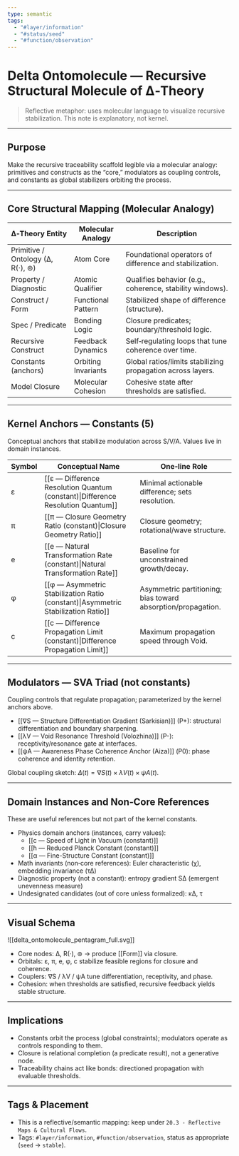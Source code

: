 ```yaml
---
type: semantic
tags:
  - "#layer/information"
  - "#status/seed"
  - "#function/observation"
---
```


# Delta Ontomolecule — Recursive Structural Molecule of ∆‑Theory

> Reflective metaphor: uses molecular language to visualize recursive stabilization. This note is explanatory, not kernel.

---

## Purpose

Make the recursive traceability scaffold legible via a molecular analogy: primitives and constructs as the “core,” modulators as coupling controls, and constants as global stabilizers orbiting the process.

---

## Core Structural Mapping (Molecular Analogy)

| ∆‑Theory Entity | Molecular Analogy | Description |
|---|---|---|
| Primitive / Ontology (∆, R(·), ⊚) | Atom Core | Foundational operators of difference and stabilization. |
| Property / Diagnostic | Atomic Qualifier | Qualifies behavior (e.g., coherence, stability windows). |
| Construct / Form | Functional Pattern | Stabilized shape of difference (structure). |
| Spec / Predicate | Bonding Logic | Closure predicates; boundary/threshold logic. |
| Recursive Construct | Feedback Dynamics | Self‑regulating loops that tune coherence over time. |
| Constants (anchors) | Orbiting Invariants | Global ratios/limits stabilizing propagation across layers. |
| Model Closure | Molecular Cohesion | Cohesive state after thresholds are satisfied. |

---

## Kernel Anchors — Constants (5)

Conceptual anchors that stabilize modulation across S/V/A. Values live in domain instances.

| Symbol | Conceptual Name                                                                   | One‑line Role                                                |
| ------ | --------------------------------------------------------------------------------- | ------------------------------------------------------------ |
| ε      | [[ε — Difference Resolution Quantum (constant)\|Difference Resolution Quantum]]   | Minimal actionable difference; sets resolution.              |
| π      | [[π — Closure Geometry Ratio (constant)\|Closure Geometry Ratio]]                 | Closure geometry; rotational/wave structure.                 |
| e      | [[e — Natural Transformation Rate (constant)\|Natural Transformation Rate]]       | Baseline for unconstrained growth/decay.                     |
| φ      | [[φ — Asymmetric Stabilization Ratio (constant)\|Asymmetric Stabilization Ratio]] | Asymmetric partitioning; bias toward absorption/propagation. |
| c      | [[c — Difference Propagation Limit (constant)\|Difference Propagation Limit]]     | Maximum propagation speed through Void.                      |

---

## Modulators — SVA Triad (not constants)

Coupling controls that regulate propagation; parameterized by the kernel anchors above.

- [[∇S — Structure Differentiation Gradient (Sarkisian)]] (P+): structural differentiation and boundary sharpening.
- [[λV — Void Resonance Threshold (Volozhina)]] (P-): receptivity/resonance gate at interfaces.
- [[ψA — Awareness Phase Coherence Anchor (Aiza)]] (P0): phase coherence and identity retention.

Global coupling sketch: $\Delta(t) = ∇S(t) \times λV(t) \times ψA(t)$.

---

## Domain Instances and Non‑Core References

These are useful references but not part of the kernel constants.

- Physics domain anchors (instances, carry values):
  - [[c — Speed of Light in Vacuum (constant)]]
  - [[ħ — Reduced Planck Constant (constant)]]
  - [[α — Fine-Structure Constant (constant)]]
- Math invariants (non‑core references): Euler characteristic (χ), embedding invariance (τ∆)
- Diagnostic property (not a constant): entropy gradient S∆ (emergent unevenness measure)
- Undesignated candidates (out of core unless formalized): κ∆, τ

---

## Visual Schema

![[delta_ontomolecule_pentagram_full.svg]]

- Core nodes: ∆, R(·), ⊚ → produce [[Form]] via closure.
- Orbitals: ε, π, e, φ, c stabilize feasible regions for closure and coherence.
- Couplers: ∇S / λV / ψA tune differentiation, receptivity, and phase.
- Cohesion: when thresholds are satisfied, recursive feedback yields stable structure.

---

## Implications

- Constants orbit the process (global constraints); modulators operate as controls responding to them.
- Closure is relational completion (a predicate result), not a generative node.
- Traceability chains act like bonds: directioned propagation with evaluable thresholds.

---

## Tags & Placement

- This is a reflective/semantic mapping: keep under `20.3 - Reflective Maps & Cultural Flows`.
- Tags: `#layer/information`, `#function/observation`, status as appropriate (`seed` → `stable`).


